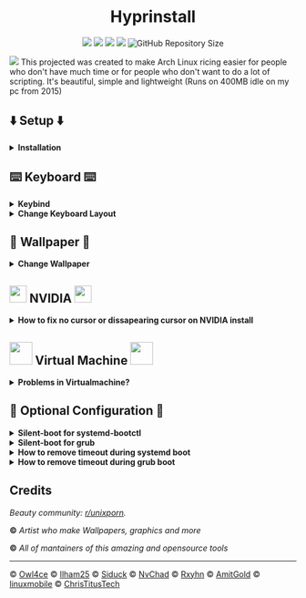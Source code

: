 <!--------------------------------------------------------TITLE-------------------------------------------------------------------->
<div align="center">

# **Hyprinstall**
<a href="https://archlinux.org/download"><img src="https://img.shields.io/badge/Arch_Linux-1793D1?style=for-the-badge&logo=arch-linux&logoColor=white"/></a>
<a href="https://github.com/raminsamadi123/hyprinstall/blob/main/LICENSE"><img src="https://img.shields.io/github/license/raminsamadi123/hyprinstall?style=for-the-badge&color=83DA82"/></a>
<a href="https://github.com/raminsamadi123/hyprinstall/stargazers"><img src="https://img.shields.io/github/stars/raminsamadi123/hyprinstall?style=for-the-badge&color=83DA82"/></a>
<a href="https://github.com/raminsamadi123/hyprinstall/commits/main"><img src="https://img.shields.io/github/last-commit/raminsamadi123/hyprinstall?style=for-the-badge&color=83DA82"/></a>
![GitHub Repository Size](https://img.shields.io/github/repo-size/raminsamadi123/hyprinstall?style=for-the-badge&color=83DA82)
</div>
<!--------------------------------------------------------------------------------------------------------------------------------->

<img src="https://i.imgur.com/zXzvXef.png">
This projected was created to make Arch Linux ricing easier for people who don't have much time or for people who don't want to do a lot of scripting. It's beautiful, simple and lightweight (Runs on 400MB idle on my pc from 2015)

<!--------------------------------------------------------SETUP-------------------------------------------------------------------->
## :arrow_down: Setup :arrow_down:

<details>

<summary><b>Installation</b></summary>

Install Sway desktop with archinstall (NetworkManager) if problems occur try removing your disk's partitions with fdisk or cfdisk and then reboot or you might use pacman-key --init. Note that as desktop you shall use sway with pipewire, multilib and filesystem as EXT4.

## Run hyprinstall !!DO THIS AS USER NOT ROOT!! 
During xdg-desktop-portal pick xdg-desktop-portal-wlr. If you have a NVIDIA GPU you should type Nvidia when running the script else press enter to continue. Remeber to check the dropdown menus below if any problems occur
```sh
sudo pacman -Syu git
cd && git clone https://github.com/raminsamadi123/hyprinstall
cd hyprinstall/
./hyprinstall.sh
```
If Hyprland is not automatically launching and you only get into tty try run this:
```sh
systemctl daemon-reload && systemctl enable --now getty@tty1.service && source ~/.bash_profile && reboot
```
</details>

<!--------------------------------------------------------------------------------------------------------------------------------->

<!--------------------------------------------------------KEYBOARD----------------------------------------------------------------->
## :keyboard: Keyboard :keyboard:
<details>

<summary><b>Keybind</b></summary>

| Key                                    | Action                                  |
| -------------------------------------- | --------------------------------------- |
| <kbd>SUPER                             | App Launcher                            |
| <kbd>SUPER + Q                         | Quit                                    |
| <kbd>SUPER + F                         | Fullscreen			           |
| <kbd>SUPER + Right/Left                | Focus Window		                   |
| <kbd>SUPER + SHIFT + Right/Left        | Switch Window Position	           |
| <kbd>SUPER + 1-0                       | Change Workspace                        |
| <kbd>SUPER + SHIFT + 1-0               | Move Window to Workspace                |
| <kbd>SUPER + X                         | Power Menu                              |
| <kbd>SUPER + SHIFT + S                 | Screenshot                              |
| <kbd>SUPER + SHIFT + X                 | Colorpicker                             |
| <kbd>SUPER + T                         | Terminal                                |
| <kbd>SUPER + E                         | File Manager                            |
| <kbd>SUPER + L                         | Lock Screen                             |

</details>

<details>

<summary><b>Change Keyboard Layout</b></summary>

#### Install Vim or any editor of your choice
```sh
sudo pacman -Syu vim
```
#### Find out what your X11 layout is
```sh
localectl
localectl list-x11-keymap-layouts
```
#### Edit Hyprland Configuration file
```sh
sudo vim ~/.config/hypr/hyprland.conf
```
#### Under EXEC & INPUT change se to your x11 layout
Under EXEC:
```sh
exec-once = echo se > /tmp/kb_layout
```
Under INPUT:
```sh
kb_layout = se
```

</details>
<!--------------------------------------------------------------------------------------------------------------------------------->

<!--------------------------------------------------------WALLPAPER---------------------------------------------------------------->
## :city_sunset: Wallpaper :city_sunset:
<details>

<summary><b>Change Wallpaper</b></summary>
	
#### Install Vim or any editor of your choice
```sh
sudo pacman -Syu vim
```
#### Find out your monitor's name in terminal
It should look something like ***DP-1*** or ***HDMI-A-1***
```sh
hyprctl monitors
```
#### Edit the hyprpapper.conf in terminal
```sh
sudo vim ~/.config/hypr/hyprpaper.conf
```

</details>
<!--------------------------------------------------------------------------------------------------------------------------------->

<!--------------------------------------------------------NVIDIA------------------------------------------------------------------->
## <a href="#"><img style="width: 30px;" src="https://i.imgur.com/WZoR2bK.png" /></a> NVIDIA <a href="#"><img style="width: 30px;" src="https://i.imgur.com/WZoR2bK.png" /></a>

<details>

<summary><b>How to fix no cursor or dissapearing cursor on NVIDIA install</b></summary>
	
#### Open your terminal and run the command below
```sh
echo "
    export LIBVA_DRIVER_NAME=nvidia
    export XDG_SESSION_TYPE=wayland
    export GBM_BACKEND=nvidia-drm
    export __GLX_VENDOR_LIBRARY_NAME=nvidia
    export WLR_NO_HARDWARE_CURSORS=1
    export CURSOR_INACTIVE_TIMEOUT=0
    " >> ~/.bashrc && source ~/.bashrc
```
#### Reboot
```sh
reboot
```

</details>
<!--------------------------------------------------------------------------------------------------------------------------------->
	
<!--------------------------------------------------------VIRTUAL MACHINE---------------------------------------------------------->
## <a href="#"><img style="width: 40px;" src="https://i.imgur.com/SMGkUEX.png" /></a> Virtual Machine <a href="#"><img style="width: 40px;" src="https://i.imgur.com/SMGkUEX.png" /></a>
<details>
<summary><b>Problems in Virtualmachine?</b></summary>
	
#### Here's some articles if you really want to run it in a VM. Remeber that you need to enable 3D acceleration.
### Quick tip: Go into tty by pressing ctrl+alt+(F2-F6) and run: 

```sh
Hyprland
```

### If you are on VMware install these
```sh
sudo pacman -Syu open-vm-tools xf86-input-vmouse xf86-video-vmware
```

### You may also want to try this
```sh
sudo pacman -Syu egl-wayland lib32-libva
sudo sh -c "echo 'LIBSEAT_BACKEND=logind' >> /etc/environment"
echo '
export XDG_SESSION_TYPE=wayland
export LIBSEAT_BACKEND=logind
export WLR_NO_HARDWARE_CURSORS=1
export WLR_RENDERER_ALLOW_SOFTWARE=1 Hyprland
' >> ~/.bashrc && source ~/.bashrc
echo '
#!/usr/bin/env bash
# wrappedhl
# Launch Hyprland with a simple wrapper
cd ~
# Variables
export _JAVA_AWT_WM_NONREPARENTING=1
export XCURSOR_SIZE=24
export MOZ_ENABLE_WAYLAND=1
export WLR_RENDERER_ALLOW_SOFTWARE=1 Hyprland
export LIBSEAT_BACKEND=logind
export WLR_NO_HARDWARE_CURSORS=1
export QT_QPA_PLATFORM=wayland
export QT_QPA_PLATFORMTHEME=gtk2
export SDL_VIDEODRIVER=wayland
export CLUTTER_BACKEND=wayland  
exec Hyprland
# Execute Hyprland
if [ -f /usr/local/bin/Hyprland ]; then
	exec /usr/local/bin/Hyprland >/dev/null 2>&1
elif [ -f /usr/bin/Hyprland ]; then
	exec /usr/bin/Hyprland >/dev/null 2>&1
fi' > ~/.local/bin/wrappedhl
sudo cp ~/.local/bin/wrappedhl /usr/share/wayland-sessions/wrapped_hl.desktop
```

https://unix.stackexchange.com/questions/656328/libseat-backend-seatd-c70-could-not-connect-to-socket-run-seatd-sock-no-su
https://github.com/swaywm/sway/issues/5834
https://ask.fedoraproject.org/t/cant-switch-back-to-x11/19640
https://bbs.archlinux.org/viewtopic.php?id=164391
https://www.reddit.com/r/hyprland/comments/y5fc5e/how_can_i_wrapping_the_launcher/

</details>
<!--------------------------------------------------------------------------------------------------------------------------------->

<!--------------------------------------------------------OPTIONAL CONFIGURATION--------------------------------------------------->
## :wrench: Optional Configuration :wrench:
<details>
<summary><b>Silent-boot for systemd-bootctl</b></summary>
	
### Install an editor of your choice
```sh
sudo pacman -Syu vim
```
### Edit your entries .conf file (Mine looks like this)
```sh
sudo vim /boot/loader/entries/2023-02-05_21-29-22_linux.conf
```
### add this at the end of options rw quiet splash loglevel=0 (it should look something like this)
```sh
options root=PARTUUID=a49e02ad-bb32-476d-b200-4812aafcd87f zswap.enabled=0 rw intel_pstate=no_hwp rootfstype=ext4 rw quiet splash loglevel=0
```
### Update your bootctl
```sh
sudo bootctl update
```

</details>

<details>

<summary><b>Silent-boot for grub</b></summary>
	
### Install an editor of your choice
```sh
sudo pacman -Syu vim
```
### Edit your entries grub file
```sh
sudo vim /etc/default/grub
```
### Add loglevel=0 in between quiet splashscreen (like this)
```sh
GRUB_CMDLINE_LINUX_DEFAULT="quiet loglevel=0 splash"
```
### Update your grub
```sh
grub-mkconfig -o /boot/grub/grub.cfg
```

</details>

<details>

<summary><b>How to remove timeout during systemd boot</b></summary>
	
### Run this in your terminal
```sh
sudo sh -c "echo -e '#timeout 3\n#console-mode keep' > /boot/loader/loader.conf" 
```

</details>

<details>

<summary><b>How to remove timeout during grub boot</b></summary>
	
### Install an editor of your choice
```sh
sudo pacman -Syu vim 
```
### Edit your grub file
```sh
sudo vim /etc/default/grub 
```
### Change GRUB_TIMEOUT to be equal to 0
```sh
GRUB_TIMEOUT=0 
```
### Update grub
```sh
grub-mkconfig -o /boot/grub/grub.cfg
```

</details>
</details>
<!--------------------------------------------------------------------------------------------------------------------------------->

<!--------------------------------------------------------CREDIT------------------------------------------------------------------->
## Credits

_Beauty community: [r/unixporn](https://www.reddit.com/r/unixporn)._

**©** _Artist who make Wallpapers, graphics and more_

**©** _All of mantainers of this amazing and opensource tools_

---


© [Owl4ce](https://github.com/owl4ce)
© [Ilham25](https://github.com/ilham25)
© [Siduck](https://github.com/siduck)
© [NvChad](https://github.com/NvChad) 
© [Rxyhn](https://github.com/rxyhn)
© [AmitGold](https://github.com/AmitGolden)
© [linuxmobile](https://github.com/linuxmobile)
© [ChrisTitusTech](https://github.com/ChrisTitusTech)
<!--------------------------------------------------------------------------------------------------------------------------------->
